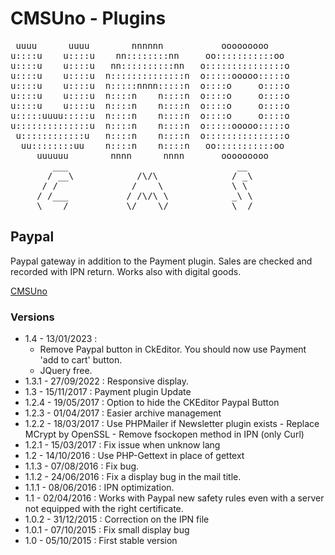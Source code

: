 CMSUno - Plugins
================

<pre>
 uuuu      uuuu        nnnnnn           ooooooooo
u::::u    u::::u    nn::::::::nn     oo:::::::::::oo
u::::u    u::::u   nn::::::::::nn   o:::::::::::::::o
u::::u    u::::u  n::::::::::::::n  o:::::ooooo:::::o
u::::u    u::::u  n:::::nnnn:::::n  o::::o     o::::o
u::::u    u::::u  n::::n    n::::n  o::::o     o::::o
u::::u    u::::u  n::::n    n::::n  o::::o     o::::o
u:::::uuuu:::::u  n::::n    n::::n  o::::o     o::::o
u::::::::::::::u  n::::n    n::::n  o:::::ooooo:::::o
 u::::::::::::u   n::::n    n::::n  o:::::::::::::::o
  uu::::::::uu    n::::n    n::::n   oo:::::::::::oo
     uuuuuu        nnnn      nnnn       ooooooooo
        ___                                __
       / __\            /\/\              / _\
      / /              /    \             \ \
     / /___           / /\/\ \            _\ \
     \____/           \/    \/            \__/
</pre>

## Paypal ##

Paypal gateway in addition to the Payment plugin.
Sales are checked and recorded with IPN return.
Works also with digital goods.

[CMSUno](https://github.com/boiteasite/cmsuno)

### Versions ###

* 1.4 - 13/01/2023 : 
	* Remove Paypal button in CkEditor. You should now use Payment 'add to cart' button.
	* JQuery free.
* 1.3.1 - 27/09/2022 : Responsive display.
* 1.3 - 15/11/2017 : Payment plugin Update
* 1.2.4 - 19/05/2017 : Option to hide the CKEditor Paypal Button
* 1.2.3 - 01/04/2017 : Easier archive management
* 1.2.2 - 18/03/2017 : Use PHPMailer if Newsletter plugin exists - Replace MCrypt by OpenSSL - Remove fsockopen method in IPN (only Curl)
* 1.2.1 - 15/03/2017 : Fix issue when unknow lang
* 1.2 - 14/10/2016 : Use PHP-Gettext in place of gettext
* 1.1.3 - 07/08/2016 : Fix bug.
* 1.1.2 - 24/06/2016 : Fix a display bug in the mail title.
* 1.1.1 - 08/06/2016 : IPN optimization.
* 1.1 - 02/04/2016 : Works with Paypal new safety rules even with a server not equipped with the right certificate.
* 1.0.2 - 31/12/2015 : Correction on the IPN file
* 1.0.1 - 07/10/2015 : Fix small display bug
* 1.0 - 05/10/2015 : First stable version
